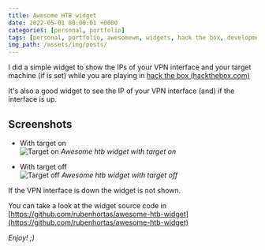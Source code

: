 ```yaml
---
title: Awesome HTB widget
date: 2022-05-01 00:00:01 +0000
categories: [personal, portfolio]
tags: [personal, portfolio, awesomewm, widgets, hack the box, developments]
img_path: /assets/img/posts/
---
```


I did a simple widget to show the IPs of your VPN interface and your target machine (if is set) while you are playing in  [hack the box (hackthebox.com)](https://app.hackthebox.com/)  

It's also a good widget to see the IP of your VPN interface (and) if the interface is up.

## Screenshots
- With target on  
![Target on](awesome-htb-widget-target_on_screenshot.jpg)
_Awesome htb widget with target on_

- With target off  
![Target off](awesome-htb-widget-target_off_screenshot.jpg)
_Awesome htb widget with target off_

If the VPN interface is down the widget is not shown.

You can take a look at the widget source code in [https://github.com/rubenhortas/awesome-htb-widget](https://github.com/rubenhortas/awesome-htb-widget)

_Enjoy! ;)_
